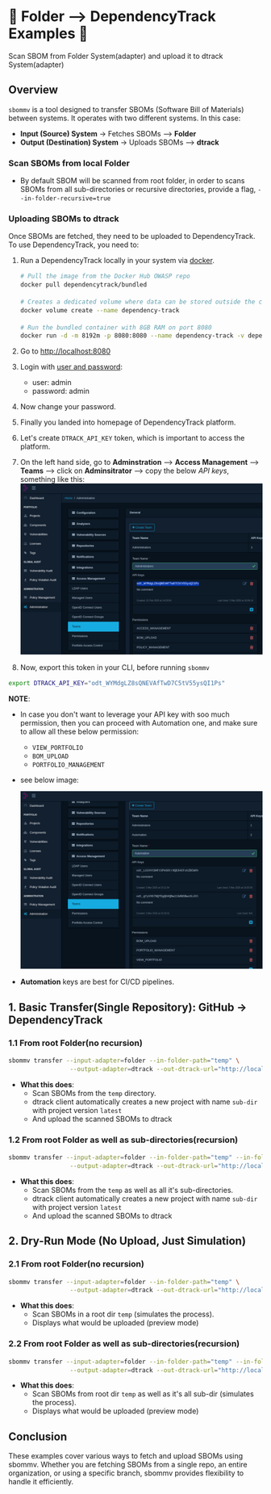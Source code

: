 
# 🔹 Folder --> DependencyTrack Examples 🔹

Scan SBOM from Folder System(adapter) and upload it to dtrack System(adapter)

## Overview

`sbommv` is a tool designed to transfer SBOMs (Software Bill of Materials) between systems. It operates with two different systems. In this case:

- **Input (Source) System** → Fetches SBOMs  --> **Folder**
- **Output (Destination) System** → Uploads SBOMs  --> **dtrack**

### Scan SBOMs from local Folder

- By default SBOM will be scanned from root folder, in order to scans SBOMs from all sub-directories or recursive directories, provide a flag, `--in-folder-recursive=true`

### Uploading SBOMs to dtrack

Once SBOMs are fetched, they need to be uploaded to DependencyTrack. To use DependencyTrack, you need to:

1. Run a DependencyTrack locally in your system via [docker](https://docs.dependencytrack.org/getting-started/deploy-docker/#quickstart-manual-execution).

    ```bash
    # Pull the image from the Docker Hub OWASP repo
    docker pull dependencytrack/bundled

    # Creates a dedicated volume where data can be stored outside the container
    docker volume create --name dependency-track

    # Run the bundled container with 8GB RAM on port 8080
    docker run -d -m 8192m -p 8080:8080 --name dependency-track -v dependency-track:/data dependencytrack/bundled
    ```

2. Go to <http://localhost:8080>
3. Login with [user and password](https://docs.dependencytrack.org/getting-started/initial-startup/):
   - user: admin
   - password: admin
4. Now change your password.
5. Finally you landed into homepage of DependencyTrack platform.
6. Let's create `DTRACK_API_KEY` token, which is important to access the platform.
7. On the left hand side, go to **Adminstration** --> **Access Management** --> **Teams** --> click on **Adminsitrator** -->  copy the below *API keys*, something like this:
    ![alt text](image.png)
8. Now, export this token in your CLI, before running `sbommv`

```bash
export DTRACK_API_KEY="odt_WYMdgLZ8sQNEVAfTwD7C5tV55ysQI1Ps"
```

**NOTE**:

- In case you don't want to leverage your API key with soo much permission, then you can proceed with Automation one, and make sure to allow all these below permission:
  - `VIEW_PORTFOLIO`
  - `BOM_UPLOAD`
  - `PORTFOLIO_MANAGEMENT`

- see below image:

    ![alt text](image-1.png)

- **Automation** keys are best for CI/CD pipelines.

## 1. Basic Transfer(Single Repository): GitHub  → DependencyTrack

### 1.1 From root Folder(no recursion)

```bash
sbommv transfer --input-adapter=folder --in-folder-path="temp" \
                 --output-adapter=dtrack --out-dtrack-url="http://localhost:8081"
```

- **What this does**:
  - Scan SBOMs from the `temp` directory.
  - dtrack client automatically creates a new project with name `sub-dir` with project version `latest`
  - And upload the scanned SBOMs to dtrack

### 1.2 From root Folder as well as sub-directories(recursion)

```bash
sbommv transfer --input-adapter=folder --in-folder-path="temp" --in-folder-recursive=true \
                 --output-adapter=dtrack --out-dtrack-url="http://localhost:8081"
```

- **What this does**:
  - Scan SBOMs from the `temp` as well as all it's sub-directories.
  - dtrack client automatically creates a new project with name `sub-dir` with project version `latest`
  - And upload the scanned SBOMs to dtrack

## 2. Dry-Run Mode (No Upload, Just Simulation)

### 2.1 From root Folder(no recursion)

```bash
sbommv transfer --input-adapter=folder --in-folder-path="temp" \
                 --output-adapter=dtrack --out-dtrack-url="http://localhost:8081" --dry-run
```

- **What this does**:
  - Scan SBOMs in a root dir `temp` (simulates the process).
  - Displays what would be uploaded (preview mode)

### 2.2 From root Folder as well as sub-directories(recursion)

```bash
sbommv transfer --input-adapter=folder --in-folder-path="temp" --in-folder-recursive=true \
                 --output-adapter=dtrack --out-dtrack-url="http://localhost:8081" --dry-run
```

- **What this does**:
  - Scan SBOMs from root dir `temp` as well as it's all sub-dir (simulates the process).
  - Displays what would be uploaded (preview mode)

## Conclusion

These examples cover various ways to fetch and upload SBOMs using sbommv. Whether you are fetching SBOMs from a single repo, an entire organization, or using a specific branch, sbommv provides flexibility to handle it efficiently.
